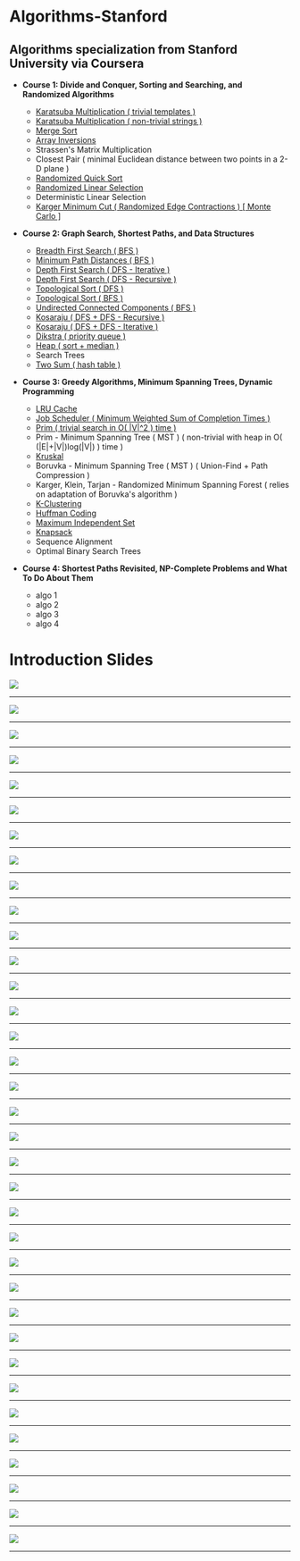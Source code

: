 # Algorithms-Stanford
## Algorithms specialization from Stanford University via Coursera

* **Course 1: Divide and Conquer, Sorting and Searching, and Randomized Algorithms**
  * [Karatsuba Multiplication ( trivial templates )]( https://github.com/claytonjwong/Algorithms-Stanford/blob/master/course1/karatsuba_multiplication/main.cpp )
  * [Karatsuba Multiplication ( non-trivial strings )]( https://github.com/claytonjwong/Algorithms-Stanford/blob/master/course1/karatsuba_multi_string/main.cpp )
  * [Merge Sort]( https://github.com/claytonjwong/Algorithms-Stanford/blob/master/course1/merge_sort/main.cpp )
  * [Array Inversions]( https://github.com/claytonjwong/Algorithms-Stanford/blob/master/course1/array_inversions/main.cpp )
  * Strassen's Matrix Multiplication
  * Closest Pair ( minimal Euclidean distance between two points in a 2-D plane )
  * [Randomized Quick Sort]( https://github.com/claytonjwong/Algorithms-Stanford/blob/master/course1/quick_sort/main.cpp )
  * [Randomized Linear Selection]( https://github.com/claytonjwong/Algorithms-Stanford/blob/master/course1/r_select/main.cpp )
  * Deterministic Linear Selection
  * [Karger Minimum Cut ( Randomized Edge Contractions ) [ Monte Carlo ]]( https://github.com/claytonjwong/Algorithms-Stanford/tree/master/course1/karger_min_cut/main.cpp )
  
* **Course 2: Graph Search, Shortest Paths, and Data Structures**
  * [Breadth First Search ( BFS )]( https://github.com/claytonjwong/Algorithms-Stanford/tree/master/course2/bfs/main.cpp )
  * [Minimum Path Distances ( BFS )]( https://github.com/claytonjwong/Algorithms-Stanford/tree/master/course2/bfs_min_path_dist/main.cpp )
  * [Depth First Search ( DFS - Iterative )]( https://github.com/claytonjwong/Algorithms-Stanford/tree/master/course2/dfs/main.cpp )
  * [Depth First Search ( DFS - Recursive )]( https://github.com/claytonjwong/Algorithms-Stanford/tree/master/course2/dfs_rec/main.cpp )
  * [Topological Sort ( DFS )]( https://github.com/claytonjwong/Algorithms-Stanford/blob/master/course2/topo_sort/main.cpp )
  * [Topological Sort ( BFS )]( https://github.com/claytonjwong/Algorithms-Stanford/blob/master/course2/topo_sort_prune_bfs/main.cpp )
  * [Undirected Connected Components ( BFS )]( https://github.com/claytonjwong/Algorithms-Stanford/blob/master/course2/ucc/main.cpp )
  * [Kosaraju ( DFS + DFS - Recursive )]( https://github.com/claytonjwong/Algorithms-Stanford/blob/master/course2/kosaraju_rec/main.cpp )
  * [Kosaraju ( DFS + DFS - Iterative )]( https://github.com/claytonjwong/Algorithms-Stanford/blob/master/course2/kosaraju_itr/main.cpp )
  * [Dikstra ( priority queue )]( https://github.com/claytonjwong/Algorithms-Stanford/blob/master/course2/dikstra_priority_queue/main.cpp )
  * [Heap ( sort + median )]( https://github.com/claytonjwong/Algorithms-Stanford/blob/master/course2/heap/main.cpp )
  * Search Trees
  * [Two Sum ( hash table )]( https://github.com/claytonjwong/Algorithms-Stanford/blob/master/course2/two_sum/main.cpp )
  
* **Course 3: Greedy Algorithms, Minimum Spanning Trees, Dynamic Programming**
  * [LRU Cache]( https://github.com/claytonjwong/Algorithms-Stanford/tree/master/course3/LRU_cache )
  * [Job Scheduler ( Minimum Weighted Sum of Completion Times )]( https://github.com/claytonjwong/Algorithms-Stanford/blob/master/course3/schedule_jobs )
  * [Prim ( trivial search in O( |V|^2 ) time )]( https://github.com/claytonjwong/Algorithms-Stanford/tree/master/course3/prim_mst )
  * Prim - Minimum Spanning Tree ( MST ) ( non-trivial with heap in O( (|E|+|V|)log(|V|) ) time )
  * [Kruskal]( https://github.com/claytonjwong/Algorithms-Stanford/blob/master/course3/kruskal_mst )
  * Boruvka - Minimum Spanning Tree ( MST ) ( Union-Find + Path Compression )
  * Karger, Klein, Tarjan - Randomized Minimum Spanning Forest ( relies on adaptation of Boruvka's algorithm ) 
  * [K-Clustering]( https://github.com/claytonjwong/Algorithms-Stanford/blob/master/course3/clustering )
  * [Huffman Coding]( https://github.com/claytonjwong/Algorithms-Stanford/blob/master/course3/huffman )
  * [Maximum Independent Set]( https://github.com/claytonjwong/Algorithms-Stanford/blob/master/course3/max_independent_set )
  * [Knapsack]( https://github.com/claytonjwong/Algorithms-Stanford/tree/master/course3/knapsack )
  * Sequence Alignment
  * Optimal Binary Search Trees
  
* **Course 4: Shortest Paths Revisited, NP-Complete Problems and What To Do About Them**
  * algo 1
  * algo 2
  * algo 3
  * algo 4

# Introduction Slides

<img src="https://github.com/claytonjwong/Algorithms-Stanford/blob/master/documentation/intro_00.png" />
<hr/>
<img src="https://github.com/claytonjwong/Algorithms-Stanford/blob/master/documentation/intro_01.png" />
<hr/>
<img src="https://github.com/claytonjwong/Algorithms-Stanford/blob/master/documentation/intro_02.png" />
<hr/>
<img src="https://github.com/claytonjwong/Algorithms-Stanford/blob/master/documentation/intro_03.png" />
<hr/>
<img src="https://github.com/claytonjwong/Algorithms-Stanford/blob/master/documentation/intro_04.png" />
<hr/>
<img src="https://github.com/claytonjwong/Algorithms-Stanford/blob/master/documentation/intro_05.png" />
<hr/>
<img src="https://github.com/claytonjwong/Algorithms-Stanford/blob/master/documentation/intro_06.png" />
<hr/>
<img src="https://github.com/claytonjwong/Algorithms-Stanford/blob/master/documentation/intro_07.png" />
<hr/>
<img src="https://github.com/claytonjwong/Algorithms-Stanford/blob/master/documentation/intro_08.png" />
<hr/>
<img src="https://github.com/claytonjwong/Algorithms-Stanford/blob/master/documentation/intro_09.png" />
<hr/>
<img src="https://github.com/claytonjwong/Algorithms-Stanford/blob/master/documentation/intro_10.png" />
<hr/>
<img src="https://github.com/claytonjwong/Algorithms-Stanford/blob/master/documentation/intro_11.png" />
<hr/>
<img src="https://github.com/claytonjwong/Algorithms-Stanford/blob/master/documentation/intro_12.png" />
<hr/>
<img src="https://github.com/claytonjwong/Algorithms-Stanford/blob/master/documentation/intro_13.png" />
<hr/>
<img src="https://github.com/claytonjwong/Algorithms-Stanford/blob/master/documentation/intro_14.png" />
<hr/>
<img src="https://github.com/claytonjwong/Algorithms-Stanford/blob/master/documentation/intro_15.png" />
<hr/>
<img src="https://github.com/claytonjwong/Algorithms-Stanford/blob/master/documentation/intro_16.png" />
<hr/>
<img src="https://github.com/claytonjwong/Algorithms-Stanford/blob/master/documentation/intro_17.png" />
<hr/>
<img src="https://github.com/claytonjwong/Algorithms-Stanford/blob/master/documentation/intro_18.png" />
<hr/>
<img src="https://github.com/claytonjwong/Algorithms-Stanford/blob/master/documentation/intro_19.png" />
<hr/>
<img src="https://github.com/claytonjwong/Algorithms-Stanford/blob/master/documentation/intro_20.png" />
<hr/>
<img src="https://github.com/claytonjwong/Algorithms-Stanford/blob/master/documentation/intro_21.png" />
<hr/>
<img src="https://github.com/claytonjwong/Algorithms-Stanford/blob/master/documentation/intro_22.png" />
<hr/>
<img src="https://github.com/claytonjwong/Algorithms-Stanford/blob/master/documentation/intro_23.png" />
<hr/>
<img src="https://github.com/claytonjwong/Algorithms-Stanford/blob/master/documentation/intro_24.png" />
<hr/>
<img src="https://github.com/claytonjwong/Algorithms-Stanford/blob/master/documentation/intro_25.png" />
<hr/>
<img src="https://github.com/claytonjwong/Algorithms-Stanford/blob/master/documentation/intro_26.png" />
<hr/>
<img src="https://github.com/claytonjwong/Algorithms-Stanford/blob/master/documentation/intro_27.png" />
<hr/>
<img src="https://github.com/claytonjwong/Algorithms-Stanford/blob/master/documentation/intro_28.png" />
<hr/>
<img src="https://github.com/claytonjwong/Algorithms-Stanford/blob/master/documentation/intro_29.png" />
<hr/>
<img src="https://github.com/claytonjwong/Algorithms-Stanford/blob/master/documentation/intro_30.png" />
<hr/>
<img src="https://github.com/claytonjwong/Algorithms-Stanford/blob/master/documentation/intro_31.png" />
<hr/>
<img src="https://github.com/claytonjwong/Algorithms-Stanford/blob/master/documentation/intro_32.png" />
<hr/>
<img src="https://github.com/claytonjwong/Algorithms-Stanford/blob/master/documentation/intro_33.png" />
<hr/>
<img src="https://github.com/claytonjwong/Algorithms-Stanford/blob/master/documentation/intro_34.png" />
<hr/>
